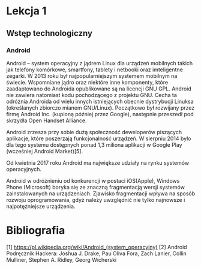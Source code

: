 # Lekcja 1
## Wstęp technologiczny
### Android
Android – system operacyjny z jądrem Linux dla urządzeń mobilnych takich jak telefony komórkowe, smartfony, tablety i netbooki oraz imteligentne zegarki. W 2013 roku był najpopularniejszym systemem mobilnym na świecie. Wspomniane jądro oraz niektóre inne komponenty, które zaadaptowano do Androida opublikowane są na licencji GNU GPL. Android nie zawiera natomiast kodu pochodzącego z projektu GNU. Cecha ta odróżnia Androida od wielu innych istniejących obecnie dystrybucji Linuksa (określanych zbiorczo mianem GNU/Linux). Początkowo był rozwijany przez firmę Android Inc. (kupioną później przez Google), następnie przeszedł pod skrzydła Open Handset Alliance.

Android zrzesza przy sobie dużą społeczność deweloperów piszących aplikacje, które poszerzają funkcjonalność urządzeń. W sierpniu 2014 było dla tego systemu dostępnych ponad 1,3 miliona aplikacji w Google Play (wcześniej Android Market)[5].

Od kwietnia 2017 roku Android ma największe udziały na rynku systemów operacyjnych.

Android w odróżnieniu od konkurencji w postaci iOS(Apple), Windows Phone (Microsoft) boryka się ze znaczną fragmentacją wersji systemów zainstalowanych na urządzeniach. Zjawisko fragmentacji wpływa na sposób rozwoju oprogramowania, gdyż należy uwzględnić nie tylko najnowsze i najpotężniejsze urządzenia. 

# Bibliografia
[1] https://pl.wikipedia.org/wiki/Android_(system_operacyjny)
[2] Android Podręcznik Hackera: Joshua J. Drake, Pau Oliva Fora, Zach Lanier, Collin Mulliner, Stephen A. Ridley, Georg Wicherski
